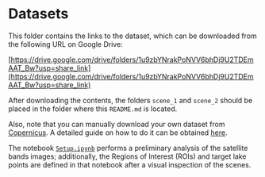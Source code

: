 # Datasets

This folder contains the links to the dataset, which can be downloaded from the following URL on Google Drive:

[https://drive.google.com/drive/folders/1u9zbYNrakPoNVV6bhDj9U2TDEmAAT_Bw?usp=share_link](https://drive.google.com/drive/folders/1u9zbYNrakPoNVV6bhDj9U2TDEmAAT_Bw?usp=share_link)

After downloading the contents, the folders `scene_1` and `scene_2` should be placed in the folder where this `README.md` is located.

Also, note that you can manually download your own dataset from [Copernicus](https://scihub.copernicus.eu). A detailed guide on how to do it can be obtained [here](https://gisgeography.com/how-to-download-sentinel-satellite-data/).

The notebook [`Setup.ipynb`](../notebooks/Setup.ipynb) performs a preliminary analysis of the satellite bands images; additionally, the Regions of Interest (ROIs) and target lake points are defined in that notebook after a visual inspection of the scenes.
